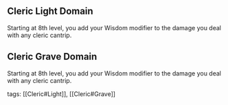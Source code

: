 ## Cleric Light Domain

Starting at 8th level, you add your Wisdom modifier to the damage you deal with any cleric cantrip.

## Cleric Grave Domain

Starting at 8th level, you add your Wisdom modifier to the damage you deal with any cleric cantrip.

tags: [[Cleric#Light]], [[Cleric#Grave]]